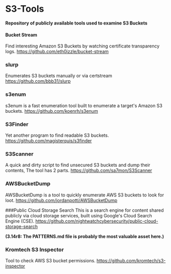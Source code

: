 # S3-Tools
**Repository of publicly available tools used to examine S3 Buckets**

#### Bucket Stream
Find interesting Amazon S3 Buckets by watching certificate transparency logs.
https://github.com/eth0izzle/bucket-stream

### slurp
Enumerates S3 buckets manually or via certstream
https://github.com/bbb31/slurp

### s3enum
s3enum is a fast enumeration tool built to enumerate a target's Amazon S3 buckets. 
https://github.com/koenrh/s3enum

### S3Finder
Yet another program to find readable S3 buckets.
https://github.com/magisterquis/s3finder

### S3Scanner
A quick and dirty script to find unsecured S3 buckets and dump their contents,
The tool has 2 parts.
https://github.com/sa7mon/S3Scanner

### AWSBucketDump
AWSBucketDump is a tool to quickly enumerate AWS S3 buckets to look for loot.
https://github.com/jordanpotti/AWSBucketDump
 
###Public Cloud Storage Search
This is a search engine for content shared publicly via cloud storage services, built using Google's Cloud Search Engine (CSE). 
https://github.com/nightwatchcybersecurity/public-cloud-storage-search

**(3.14r8: The PATTERNS.md file is probably the most valuable asset here.)**

### Kromtech S3 Inspector
Tool to check AWS S3 bucket permissions.
https://github.com/kromtech/s3-inspector